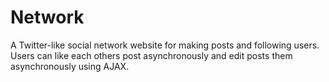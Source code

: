 # Network
A Twitter-like social network website for making posts and following users. Users can like each others post asynchronously and edit posts them asynchronously using AJAX.
